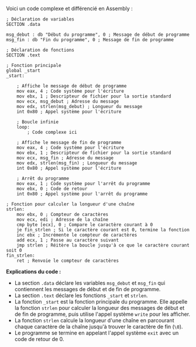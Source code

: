 Voici un code complexe et différencié en Assembly :

```assembly
; Déclaration de variables
SECTION .data

msg_debut : db "Début du programme", 0 ; Message de début de programme
msg_fin : db "Fin du programme", 0 ; Message de fin de programme

; Déclaration de fonctions
SECTION .text

; Fonction principale
global _start
_start:

    ; Affiche le message de début de programme
    mov eax, 4 ; Code système pour l'écriture
    mov ebx, 1 ; Descripteur de fichier pour la sortie standard
    mov ecx, msg_debut ; Adresse du message
    mov edx, strlen(msg_debut) ; Longueur du message
    int 0x80 ; Appel système pour l'écriture

    ; Boucle infinie
    loop:
        ; Code complexe ici

    ; Affiche le message de fin de programme
    mov eax, 4 ; Code système pour l'écriture
    mov ebx, 1 ; Descripteur de fichier pour la sortie standard
    mov ecx, msg_fin ; Adresse du message
    mov edx, strlen(msg_fin) ; Longueur du message
    int 0x80 ; Appel système pour l'écriture

    ; Arrêt du programme
    mov eax, 1 ; Code système pour l'arrêt du programme
    mov ebx, 0 ; Code de retour
    int 0x80 ; Appel système pour l'arrêt du programme

; Fonction pour calculer la longueur d'une chaîne
strlen:
    mov ebx, 0 ; Compteur de caractères
    mov ecx, edi ; Adresse de la chaîne
    cmp byte [ecx], 0 ; Compare le caractère courant à 0
    je fin_strlen ; Si le caractère courant est 0, termine la fonction
    inc ebx ; Incrémente le compteur de caractères
    add ecx, 1 ; Passe au caractère suivant
    jmp strlen ; Réitère la boucle jusqu'à ce que le caractère courant soit 0
fin_strlen:
    ret ; Renvoie le compteur de caractères
```

**Explications du code :**

* La section `.data` déclare les variables `msg_debut` et `msg_fin` qui contiennent les messages de début et de fin de programme.
* La section `.text` déclare les fonctions `_start` et `strlen`.
* La fonction `_start` est la fonction principale du programme. Elle appelle la fonction `strlen` pour calculer la longueur des messages de début et de fin de programme, puis utilise l'appel système `write` pour les afficher.
* La fonction `strlen` calcule la longueur d'une chaîne en parcourant chaque caractère de la chaîne jusqu'à trouver le caractère de fin (`\0`).
* Le programme se termine en appelant l'appel système `exit` avec un code de retour de 0.